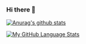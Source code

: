 ### Hi there 👋

[![Anurag's github stats](https://github-readme-stats.vercel.app/api?username=KohheiAdachi&count_private=true)](https://github.com/anuraghazra/github-readme-stats)

[![My GitHub Language Stats](https://github-readme-stats.vercel.app/api/top-langs/?username=KohheiAdachi&langs_count=8&layout=compact&theme=radical&hide=Jupyter%20Notebook)](https://github.com/anuraghazra/github-readme-stats)

<!--
**KohheiAdachi/KohheiAdachi** is a ✨ _special_ ✨ repository because its `README.md` (this file) appears on your GitHub profile.

Here are some ideas to get you started:

- 🔭 I’m currently working on ...
- 🌱 I’m currently learning ...
- 👯 I’m looking to collaborate on ...
- 🤔 I’m looking for help with ...
- 💬 Ask me about ...
- 📫 How to reach me: ...
- 😄 Pronouns: ...
- ⚡ Fun fact: ...
-->
